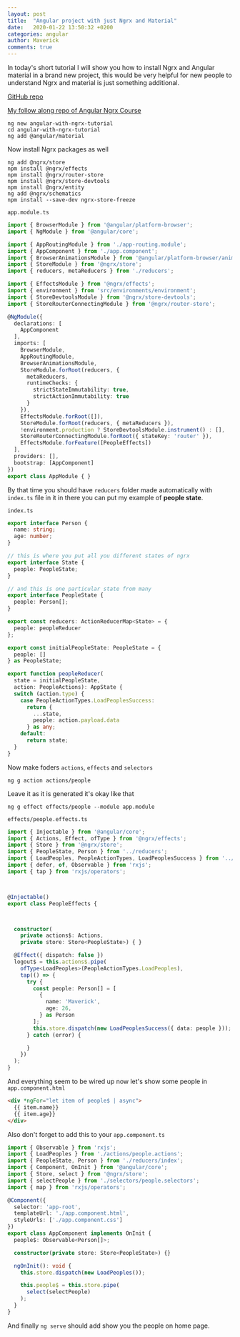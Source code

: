 ```yaml
---
layout: post
title:  "Angular project with just Ngrx and Material"
date:   2020-01-22 13:50:32 +0200
categories: angular
author: Maverick
comments: true
---
```


In today's short tutorial I will show you how to install Ngrx and Angular material in a brand new project, this would be very helpful for new people to understand Ngrx and material is just something additional.

[GitHub repo](https://github.com/Arxero/Angular-project-with-just-Ngrx-and-Material)

[My follow along repo of Angular Ngrx Course](https://github.com/Arxero/angular-ngrx-course)


    ng new angular-with-ngrx-tutorial
    cd angular-with-ngrx-tutorial
    ng add @angular/material

Now install Ngrx packages as well

    ng add @ngrx/store
    npm install @ngrx/effects
    npm install @ngrx/router-store
    npm install @ngrx/store-devtools
    npm install @ngrx/entity
    ng add @ngrx/schematics
    npm install --save-dev ngrx-store-freeze

`app.module.ts`
```typescript
import { BrowserModule } from '@angular/platform-browser';
import { NgModule } from '@angular/core';

import { AppRoutingModule } from './app-routing.module';
import { AppComponent } from './app.component';
import { BrowserAnimationsModule } from '@angular/platform-browser/animations';
import { StoreModule } from '@ngrx/store';
import { reducers, metaReducers } from './reducers';

import { EffectsModule } from '@ngrx/effects';
import { environment } from 'src/environments/environment';
import { StoreDevtoolsModule } from '@ngrx/store-devtools';
import { StoreRouterConnectingModule } from '@ngrx/router-store';

@NgModule({
  declarations: [
    AppComponent
  ],
  imports: [
    BrowserModule,
    AppRoutingModule,
    BrowserAnimationsModule,
    StoreModule.forRoot(reducers, {
      metaReducers,
      runtimeChecks: {
        strictStateImmutability: true,
        strictActionImmutability: true
      }
    }),
    EffectsModule.forRoot([]),
    StoreModule.forRoot(reducers, { metaReducers }),
    !environment.production ? StoreDevtoolsModule.instrument() : [],
    StoreRouterConnectingModule.forRoot({ stateKey: 'router' }),
    EffectsModule.forFeature([PeopleEffects])
  ],
  providers: [],
  bootstrap: [AppComponent]
})
export class AppModule { }
```

By that time you should have `reducers` folder made automatically with `index.ts` file in it in there you can put my example of **people state**.

`index.ts`
```typescript
export interface Person {
  name: string;
  age: number;
}

// this is where you put all you different states of ngrx
export interface State {
  people: PeopleState;
}

// and this is one particular state from many
export interface PeopleState {
  people: Person[];
}

export const reducers: ActionReducerMap<State> = {
  people: peopleReducer
};

export const initialPeopleState: PeopleState = {
  people: []
} as PeopleState;

export function peopleReducer(
  state = initialPeopleState,
  action: PeopleActions): AppState {
  switch (action.type) {
    case PeopleActionTypes.LoadPeoplesSuccess:
      return {
        ...state,
        people: action.payload.data
      } as any;
    default:
      return state;
  }
}
```
Now make foders `actions`, `effects` and `selectors`

    ng g action actions/people

Leave it as it is generated it's okay like that

    ng g effect effects/people --module app.module

`effects/people.effects.ts`
```typescript
import { Injectable } from '@angular/core';
import { Actions, Effect, ofType } from '@ngrx/effects';
import { Store } from '@ngrx/store';
import { PeopleState, Person } from '../reducers';
import { LoadPeoples, PeopleActionTypes, LoadPeoplesSuccess } from '../actions/people.actions';
import { defer, of, Observable } from 'rxjs';
import { tap } from 'rxjs/operators';



@Injectable()
export class PeopleEffects {



  constructor(
    private actions$: Actions,
    private store: Store<PeopleState>) { }

  @Effect({ dispatch: false })
  logout$ = this.actions$.pipe(
    ofType<LoadPeoples>(PeopleActionTypes.LoadPeoples),
    tap(() => {
      try {
        const people: Person[] = [
          {
            name: 'Maverick',
            age: 26,
          } as Person
        ];
        this.store.dispatch(new LoadPeoplesSuccess({ data: people }));
      } catch (error) {

      }
    })
  );
}
```

And everything seem to be wired up now let's show some people in `app.component.html`
```html
<div *ngFor="let item of people$ | async">
  {{ item.name}}
  {{ item.age}}
</div>
```

Also don't forget to add this to your `app.component.ts`
```typescript
import { Observable } from 'rxjs';
import { LoadPeoples } from './actions/people.actions';
import { PeopleState, Person } from './reducers/index';
import { Component, OnInit } from '@angular/core';
import { Store, select } from '@ngrx/store';
import { selectPeople } from './selectors/people.selectors';
import { map } from 'rxjs/operators';

@Component({
  selector: 'app-root',
  templateUrl: './app.component.html',
  styleUrls: ['./app.component.css']
})
export class AppComponent implements OnInit {
  people$: Observable<Person[]>;

  constructor(private store: Store<PeopleState>) {}

  ngOnInit(): void {
    this.store.dispatch(new LoadPeoples());

    this.people$ = this.store.pipe(
      select(selectPeople)
    );
  }
}
```

And finally `ng serve` should add show you the people on home page.